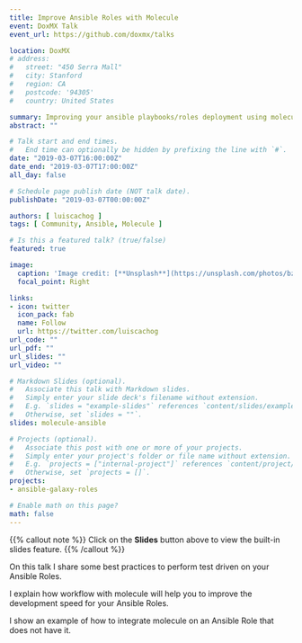 ```yaml
---
title: Improve Ansible Roles with Molecule
event: DoxMX Talk
event_url: https://github.com/doxmx/talks

location: DoxMX
# address:
#   street: "450 Serra Mall"
#   city: Stanford
#   region: CA
#   postcode: '94305'
#   country: United States

summary: Improving your ansible playbooks/roles deployment using molecule for test driven.
abstract: ""

# Talk start and end times.
#   End time can optionally be hidden by prefixing the line with `#`.
date: "2019-03-07T16:00:00Z"
date_end: "2019-03-07T17:00:00Z"
all_day: false

# Schedule page publish date (NOT talk date).
publishDate: "2019-03-07T00:00:00Z"

authors: [ luiscachog ]
tags: [ Community, Ansible, Molecule ]

# Is this a featured talk? (true/false)
featured: true

image:
  caption: 'Image credit: [**Unsplash**](https://unsplash.com/photos/bzdhc5b3Bxs)'
  focal_point: Right

links:
- icon: twitter
  icon_pack: fab
  name: Follow
  url: https://twitter.com/luiscachog
url_code: ""
url_pdf: ""
url_slides: ""
url_video: ""

# Markdown Slides (optional).
#   Associate this talk with Markdown slides.
#   Simply enter your slide deck's filename without extension.
#   E.g. `slides = "example-slides"` references `content/slides/example-slides.md`.
#   Otherwise, set `slides = ""`.
slides: molecule-ansible

# Projects (optional).
#   Associate this post with one or more of your projects.
#   Simply enter your project's folder or file name without extension.
#   E.g. `projects = ["internal-project"]` references `content/project/deep-learning/index.md`.
#   Otherwise, set `projects = []`.
projects:
- ansible-galaxy-roles

# Enable math on this page?
math: false
---
```


{{% callout note %}}
Click on the **Slides** button above to view the built-in slides feature.
{{% /callout %}}

On this talk I share some best practices to perform test driven on your Ansible Roles.

I explain how workflow with molecule will help you to improve the development speed for your Ansible Roles.

I show an example of how to integrate molecule on an Ansible Role that does not have it.
